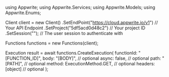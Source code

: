 using Appwrite;
using Appwrite.Services;
using Appwrite.Models;
using Appwrite.Enums;

Client client = new Client()
    .SetEndPoint("https://cloud.appwrite.io/v1") // Your API Endpoint
    .SetProject("5df5acd0d48c2") // Your project ID
    .SetSession(""); // The user session to authenticate with

Functions functions = new Functions(client);

Execution result = await functions.CreateExecution(
    functionId: "[FUNCTION_ID]",
    body: "[BODY]", // optional
    async: false, // optional
    path: "[PATH]", // optional
    method: ExecutionMethod.GET, // optional
    headers: [object] // optional
);